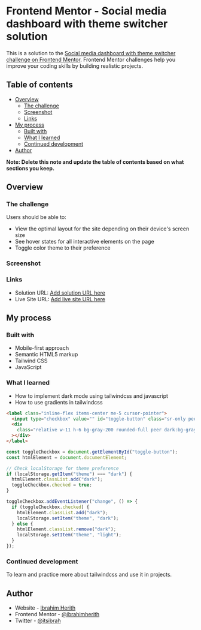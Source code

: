# Frontend Mentor - Social media dashboard with theme switcher solution

This is a solution to the [Social media dashboard with theme switcher challenge on Frontend Mentor](https://www.frontendmentor.io/challenges/social-media-dashboard-with-theme-switcher-6oY8ozp_H). Frontend Mentor challenges help you improve your coding skills by building realistic projects.

## Table of contents

- [Overview](#overview)
  - [The challenge](#the-challenge)
  - [Screenshot](#screenshot)
  - [Links](#links)
- [My process](#my-process)
  - [Built with](#built-with)
  - [What I learned](#what-i-learned)
  - [Continued development](#continued-development)
- [Author](#author)

**Note: Delete this note and update the table of contents based on what sections you keep.**

## Overview

### The challenge

Users should be able to:

- View the optimal layout for the site depending on their device's screen size
- See hover states for all interactive elements on the page
- Toggle color theme to their preference

### Screenshot

[](src/images/desktop-light.png)
[](src/images/desktop-dark.png)
[](src/images/mobile-light.png)
[](src/images/mobile-dark.png)

### Links

- Solution URL: [Add solution URL here](https://your-solution-url.com)
- Live Site URL: [Add live site URL here](https://your-live-site-url.com)

## My process

### Built with

- Mobile-first approach
- Semantic HTML5 markup
- Tailwind CSS
- JavaScript

### What I learned

- How to implement dark mode using tailwindcss and javascript
- How to use gradients in tailwindcss

```html
<label class="inline-flex items-center me-5 cursor-pointer">
  <input type="checkbox" value="" id="toggle-button" class="sr-only peer" />
  <div
    class="relative w-11 h-6 bg-gray-200 rounded-full peer dark:bg-gray-700 peer-checked:after:translate-x-full rtl:peer-checked:after:-translate-x-full peer-checked:after:border-white after:content-[''] after:absolute after:top-0.5 after:start-[2px] after:bg-white after:rounded-full after:h-5 after:w-5 after:transition-all dark:after:bg-DarkDesaturatedBlue dark:border-gray-600 peer-checked:bg-Red dark:peer-checked:bg-linear-to-r/hsl from-ToggleDark1 to-ToggleDark2"
  ></div>
</label>
```

```js
const toggleCheckbox = document.getElementById("toggle-button");
const htmlElement = document.documentElement;

// Check localStorage for theme preference
if (localStorage.getItem("theme") === "dark") {
  htmlElement.classList.add("dark");
  toggleCheckbox.checked = true;
}

toggleCheckbox.addEventListener("change", () => {
  if (toggleCheckbox.checked) {
    htmlElement.classList.add("dark");
    localStorage.setItem("theme", "dark");
  } else {
    htmlElement.classList.remove("dark");
    localStorage.setItem("theme", "light");
  }
});
```

### Continued development

To learn and practice more about tailwindcss and use it in projects.

## Author

- Website - [Ibrahim Herith](https://www.itsibrah.netlify.app)
- Frontend Mentor - [@ibrahimherith](https://www.frontendmentor.io/profile/yourusername)
- Twitter - [@itsibrah](https://www.twitter.com/itsibrah)
